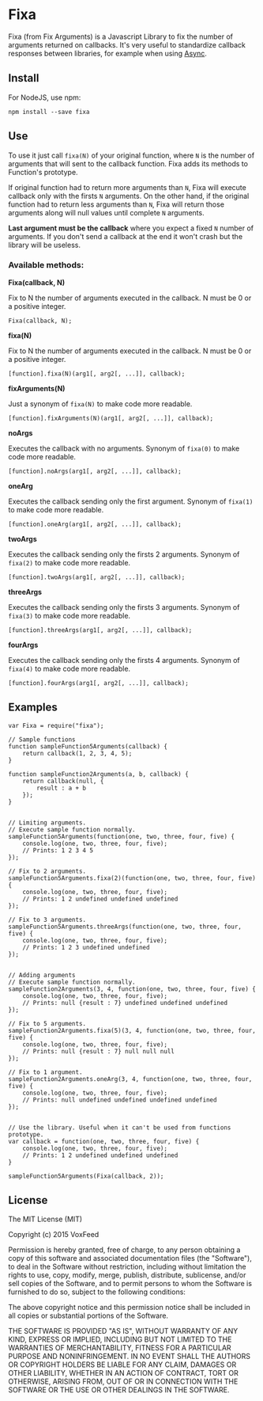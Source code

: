 # Fixa
Fixa (from Fix Arguments) is a Javascript Library to fix the number of arguments returned on callbacks.
It's very useful to standardize callback responses between libraries, for example when using [Async](https://github.com/caolan/async).

## Install

For NodeJS, use npm:

```
npm install --save fixa
```

## Use

To use it just call `fixa(N)` of your original function, where `N` is the number of arguments that will sent to the callback function.
Fixa adds its methods to Function's prototype.

If original function had to return more arguments than `N`, Fixa will execute callback only with the firsts `N` arguments.
On the other hand, if the original function had to return less arguments than `N`, Fixa will return those arguments along
will null values until complete `N` arguments.

**Last argument must be the callback** where you expect a fixed `N` number of arguments.
If you don't send a callback at the end it won't crash but the library will be useless.


### Available methods:

**Fixa(callback, N)**

Fix to N the number of arguments executed in the callback.
N must be 0 or a positive integer.
```
Fixa(callback, N);
```

**fixa(N)**

Fix to N the number of arguments executed in the callback.
N must be 0 or a positive integer.
```
[function].fixa(N)(arg1[, arg2[, ...]], callback);
```

**fixArguments(N)**

Just a synonym of `fixa(N)` to make code more readable.
```
[function].fixArguments(N)(arg1[, arg2[, ...]], callback);
```

**noArgs**

Executes the callback with no arguments.
Synonym of `fixa(0)` to make code more readable.
```
[function].noArgs(arg1[, arg2[, ...]], callback);
```

**oneArg**

Executes the callback sending only the first argument.
Synonym of `fixa(1)` to make code more readable.
```
[function].oneArg(arg1[, arg2[, ...]], callback);
```

**twoArgs**

Executes the callback sending only the firsts 2 arguments.
Synonym of `fixa(2)` to make code more readable.
```
[function].twoArgs(arg1[, arg2[, ...]], callback);
```

**threeArgs**

Executes the callback sending only the firsts 3 arguments.
Synonym of `fixa(3)` to make code more readable.
```
[function].threeArgs(arg1[, arg2[, ...]], callback);
```


**fourArgs**

Executes the callback sending only the firsts 4 arguments.
Synonym of `fixa(4)` to make code more readable.
```
[function].fourArgs(arg1[, arg2[, ...]], callback);
```


## Examples

```
var Fixa = require("fixa");

// Sample functions
function sampleFunction5Arguments(callback) {
    return callback(1, 2, 3, 4, 5);
}

function sampleFunction2Arguments(a, b, callback) {
    return callback(null, {
        result : a + b
    });
}


// Limiting arguments.
// Execute sample function normally.
sampleFunction5Arguments(function(one, two, three, four, five) {
    console.log(one, two, three, four, five);
    // Prints: 1 2 3 4 5
});

// Fix to 2 arguments.
sampleFunction5Arguments.fixa(2)(function(one, two, three, four, five) {
    console.log(one, two, three, four, five);
    // Prints: 1 2 undefined undefined undefined
});

// Fix to 3 arguments.
sampleFunction5Arguments.threeArgs(function(one, two, three, four, five) {
    console.log(one, two, three, four, five);
    // Prints: 1 2 3 undefined undefined
});


// Adding arguments
// Execute sample function normally.
sampleFunction2Arguments(3, 4, function(one, two, three, four, five) {
    console.log(one, two, three, four, five);
    // Prints: null {result : 7} undefined undefined undefined
});

// Fix to 5 arguments.
sampleFunction2Arguments.fixa(5)(3, 4, function(one, two, three, four, five) {
    console.log(one, two, three, four, five);
    // Prints: null {result : 7} null null null
});

// Fix to 1 argument.
sampleFunction2Arguments.oneArg(3, 4, function(one, two, three, four, five) {
    console.log(one, two, three, four, five);
    // Prints: null undefined undefined undefined undefined
});


// Use the library. Useful when it can't be used from functions prototype.
var callback = function(one, two, three, four, five) {
    console.log(one, two, three, four, five);
    // Prints: 1 2 undefined undefined undefined
}

sampleFunction5Arguments(Fixa(callback, 2));
```

## License

The MIT License (MIT)

Copyright (c) 2015 VoxFeed

Permission is hereby granted, free of charge, to any person obtaining a copy
of this software and associated documentation files (the "Software"), to deal
in the Software without restriction, including without limitation the rights
to use, copy, modify, merge, publish, distribute, sublicense, and/or sell
copies of the Software, and to permit persons to whom the Software is
furnished to do so, subject to the following conditions:

The above copyright notice and this permission notice shall be included in all
copies or substantial portions of the Software.

THE SOFTWARE IS PROVIDED "AS IS", WITHOUT WARRANTY OF ANY KIND, EXPRESS OR
IMPLIED, INCLUDING BUT NOT LIMITED TO THE WARRANTIES OF MERCHANTABILITY,
FITNESS FOR A PARTICULAR PURPOSE AND NONINFRINGEMENT. IN NO EVENT SHALL THE
AUTHORS OR COPYRIGHT HOLDERS BE LIABLE FOR ANY CLAIM, DAMAGES OR OTHER
LIABILITY, WHETHER IN AN ACTION OF CONTRACT, TORT OR OTHERWISE, ARISING FROM,
OUT OF OR IN CONNECTION WITH THE SOFTWARE OR THE USE OR OTHER DEALINGS IN THE
SOFTWARE.
